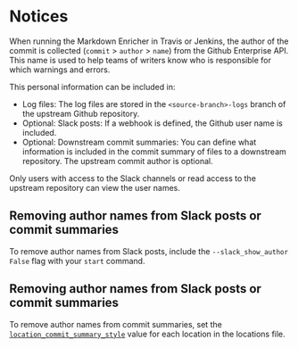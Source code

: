 <!--
# Copyright 2022, 2023 IBM Inc. All rights reserved
# SPDX-License-Identifier: Apache2.0
# Last updated: 2023-02-01
-->
# Notices

When running the Markdown Enricher in Travis or Jenkins, the author of the commit is collected (`commit` > `author` > `name`) from the Github Enterprise API. This name is used to help teams of writers know who is responsible for which warnings and errors.

This personal information can be included in:
* Log files: The log files are stored in the `<source-branch>-logs` branch of the upstream Github repository.
* Optional: Slack posts: If a webhook is defined, the Github user name is included.
* Optional: Downstream commit summaries: You can define what information is included in the commit summary of files to a downstream repository. The upstream commit author is optional.

Only users with access to the Slack channels or read access to the upstream repository can view the user names.

## Removing author names from Slack posts or commit summaries

To remove author names from Slack posts, include the `--slack_show_author False` flag with your `start` command.


## Removing author names from Slack posts or commit summaries

To remove author names from commit summaries, set the [`location_commit_summary_style`](setup.md) value for each location in the locations file.
